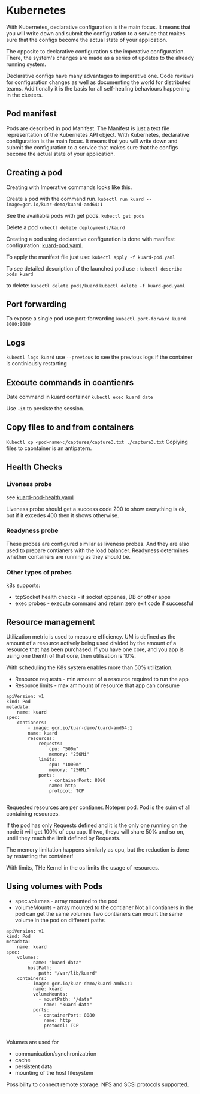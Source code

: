 # Kubernetes

With Kubernetes, declarative configuration is the main focus. It means that you will write down and submit the configuration to a service that makes sure that the configs become the actual state of your application.

The opposite to declarative configuration s the imperative configuration. There, the system's changes are made as a series of updates to the already running system.

Declarative configs have many advantages to imperative one. Code reviews for configuration changes as well as documenting the world for distributed teams. Additionally it is the basis for all self-healing behaviours happening in the clusters.

## Pod manifest
Pods are described in pod Manifest. The Manifest is just a text file representation of the Kubernetes API object. With Kubernetes, declarative configuration is the main focus. It means that you will write down and submit the configuration to a service that makes sure that the configs become the actual state of your application.


## Creating a pod
Creating with Imperative commands looks like this.

Create a pod with the command run.
`kubectl run kuard --image=gcr.io/kuar-demo/kuard-amd64:1`

See the availiabla pods with get pods.
`kubectl get pods`

Delete a pod
`kubectl delete deployments/kaurd`


Creating a pod using declarative configuration is done with manifest configuration: [kuard-pod.yaml](./kuard-pod.yaml).

To apply the manifest file just use:
`kubectl apply -f kuard-pod.yaml`

To see detailed description of the launched pod use :
`kubectl describe pods kuard`

to delete:
`kubectl delete pods/kuard`
`kubectl delete -f kuard-pod.yaml`


## Port forwarding
To expose a single pod use port-forwarding
`kubectl port-forward kuard 8080:8080`

## Logs
`kubectl logs kuard`
use `--previous` to see the previous logs if the container is continiously restarting

## Execute commands in coantienrs
Date command in kuard container
`kubectl exec kuard date`

Use `-it` to persiste the session.

## Copy files to and from containers
`Kubectl cp <pod-name>:/captures/capture3.txt ./capture3.txt`
Copiying files to caontainer is an antipatern.

## Health Checks
### Liveness probe
see [kuard-pod-health.yaml](./kuard-pod-health.yaml)

Liveness probe should get a success code 200 to show everything is ok, but if it excedes 400 then it shows otherwise. 
### Readyness probe
These probes are configured similar as liveness probes. And they are also used to prepare contianers with the load balancer. Readyness determines whether containers are running as they should be.

### Other types of probes
k8s supports:
- tcpSocket health checks - if socket oppenes, DB or other apps
- exec probes  - execute command and return zero exit code if successful

## Resource management 
Utilization metric is used to measure efficiency. UM is defined as the amount of a resource actively being used divided by the amount of a resource that has been purchased. If you have one core, and you app is using one thenth of that core, then utilisation is 10%.

With scheduling the K8s system enables more than 50% utilization.

- Resource requests - min amount of a resource required to run the app 
- Resource limits - max ammount of resource that app can consume 

```
apiVersion: v1
kind: Pod
metadata:
    name: kuard
spec:
    contianers:
        - image: gcr.io/kuar-demo/kuard-amd64:1
        name: kuard
        resources:
            requests:
                cpu: "500m"
                memory: "256Mi"
            limits:
                cpu: "1000m"
                memory: "256Mi"
            ports:
                - containerPort: 8080
                name: http
                protocol: TCP
                
```

Requested resources are per contianer. Noteper pod. Pod is the suim of all containing resources.

If the pod has only Requests defined and it is the only one running on the node it will get 100% of cpu cap. If two, theyu will share 50% and so on, untill they reach the limit defined by Requests. 

The memory limitation happens similarly as cpu, but the reduction is done by restarting the container!

With limits, THe Kernel in the os limits the usage of resources.

## Using volumes with Pods

- spec.volumes - array mounted to the pod
- volumeMounts - array mounted to the contianer
Not all contianers in the pod can get the same volumes
Two contianers can mount the same volume in the pod on different paths 


```
apiVersion: v1
kind: Pod
metadata:
    name: kuard
spec:
    volumes:
        - name: "kuard-data"
        hostPath:
            path: "/var/lib/kuard"
    containers:
        - image: gcr.io/kuar-demo/kuard-amd64:1
          name: kuard
          volumeMounts:
            - mountPath: "/data"
              name: "kuard-data"
          ports:
            - containerPort: 8080
              name: http
              protocol: TCP
                
```
Volumes are used for 
- communication/synchronizatrion
- cache
- persistent data
- mounting of the host filesystem 

Possibility to connect remote storage. NFS and SCSi protocols supported. 
